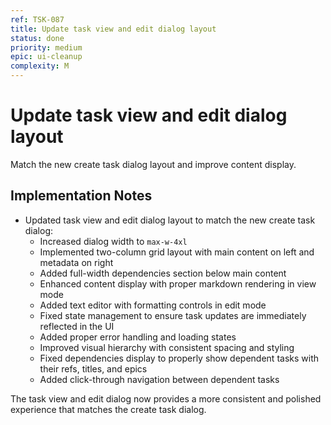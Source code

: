 ```yaml
---
ref: TSK-087
title: Update task view and edit dialog layout
status: done
priority: medium
epic: ui-cleanup
complexity: M
---
```


# Update task view and edit dialog layout

Match the new create task dialog layout and improve content display.

## Implementation Notes

- Updated task view and edit dialog layout to match the new create task dialog:
  - Increased dialog width to `max-w-4xl`
  - Implemented two-column grid layout with main content on left and metadata on right
  - Added full-width dependencies section below main content
  - Enhanced content display with proper markdown rendering in view mode
  - Added text editor with formatting controls in edit mode
  - Fixed state management to ensure task updates are immediately reflected in the UI
  - Added proper error handling and loading states
  - Improved visual hierarchy with consistent spacing and styling
  - Fixed dependencies display to properly show dependent tasks with their refs, titles, and epics
  - Added click-through navigation between dependent tasks

The task view and edit dialog now provides a more consistent and polished experience that matches the create task dialog.
